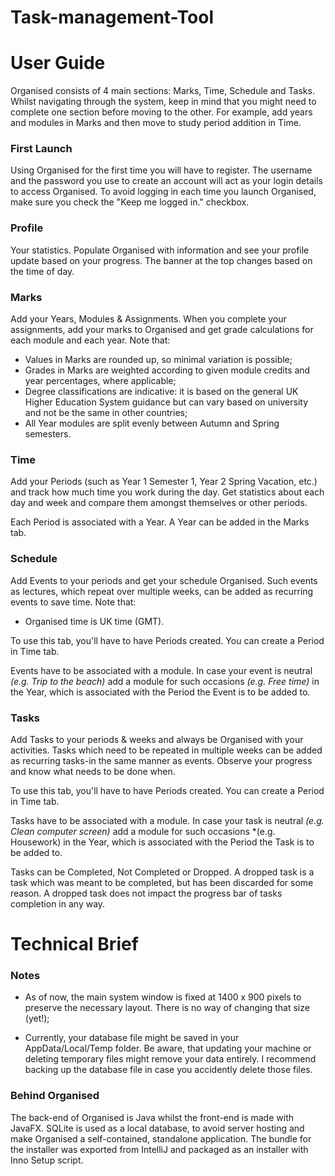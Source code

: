# Task-management-Tool

# User Guide
Organised  consists of 4 main sections: Marks, Time, Schedule and Tasks. Whilst navigating through the
system, keep in mind that you might need to complete one section before moving to the other. For example, add
years and modules in Marks and then move to study period addition in Time.

### First Launch

Using Organised for the first time you will have to register. The username and the password you use to create an
account will act as your login details to access Organised. To avoid logging in each time you launch Organised, make
sure you check the "Keep me logged in." checkbox.

### Profile
Your statistics. Populate Organised with information and see your profile update based on your progress.
The banner at the top changes based on the time of day.
  
### Marks
Add your Years, Modules & Assignments. When you complete your assignments, add your marks to Organised and get 
grade calculations for each module and each year. Note that:
- Values in Marks are rounded up, so minimal variation is possible;
- Grades in Marks are weighted according to given module credits and year percentages, where applicable;
- Degree classifications are indicative: it is based on the general UK Higher Education System guidance but can vary
based on university and not be the same in other countries;
- All Year modules are split evenly between Autumn and Spring semesters.
  
### Time
Add your Periods (such as Year 1 Semester 1, Year 2 Spring Vacation, etc.) and track how much time you
work during the day. Get statistics about each day and week and compare them amongst themselves or other periods.

Each Period is associated with a Year. A Year can be added in the Marks tab.

### Schedule
Add Events to your periods and get your schedule Organised. Such events as lectures, which repeat over 
multiple weeks, can be added as recurring events to save time. Note that:
- Organised time is UK time (GMT).

To use this tab, you'll have to have Periods created. You can create a Period in Time tab.

Events have to be associated with a module. In case your event is neutral *(e.g. Trip to the beach)* add a module
for such occasions *(e.g. Free time)* in the Year, which is associated with the Period the Event is to be added to.
  
### Tasks
Add Tasks to your periods & weeks and always be Organised with your activities. Tasks which need to be 
repeated in multiple weeks can be added as recurring tasks-in the same manner as events. Observe your 
progress and know what needs to be done when.

To use this tab, you'll have to have Periods created. You can create a Period in Time tab.

Tasks have to be associated with a module. In case your task is neutral *(e.g. Clean computer screen)* add a module for
such occasions *(e.g. Housework) in the Year, which is associated with the Period the Task is to be added to.

Tasks can be Completed, Not Completed or Dropped. A dropped task is a task which was meant to be completed, but has
been discarded for some reason. A dropped task does not impact the progress bar of tasks completion in any way.

# Technical Brief

### Notes
 - As of now, the main system window is fixed at 1400 x 900 pixels to preserve the necessary layout.
There is no way of changing that size (yet!);

 - Currently, your database file might be saved in your AppData/Local/Temp folder. Be aware, that updating your machine or deleting
temporary files might remove your data entirely. I recommend backing up the database file in case you accidently delete those files.

### Behind Organised
The back-end of Organised is Java whilst the front-end is made with JavaFX. SQLite is used as a local database, to avoid
server hosting and make Organised a self-contained, standalone application. The bundle for the installer was exported
from IntelliJ and packaged as an installer with Inno Setup script.

